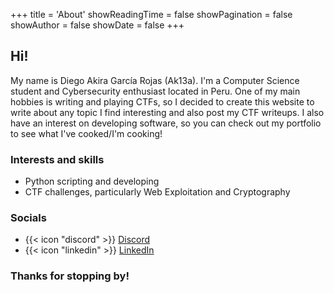 +++
title = 'About'
showReadingTime = false
showPagination = false
showAuthor = false
showDate = false
+++
## Hi!
My name is Diego Akira García Rojas (Ak13a). I'm a Computer Science student and Cybersecurity enthusiast located in Peru. One of my main hobbies is writing and playing CTFs, so I decided to create this website to write about any topic I find interesting and also post my CTF writeups. I also have an interest on developing software, so you can check out my portfolio to see what I've cooked/I'm cooking!

### Interests and skills
- Python scripting and developing
- CTF challenges, particularly Web Exploitation and Cryptography

### Socials
- {{< icon "discord" >}} [Discord](https://discordapp.com/users/1310587616462114849)
- {{< icon "linkedin" >}} [LinkedIn](https://www.linkedin.com/in/diego-akira-garc%C3%ADa-rojas-80b4b7299/)

### Thanks for stopping by!